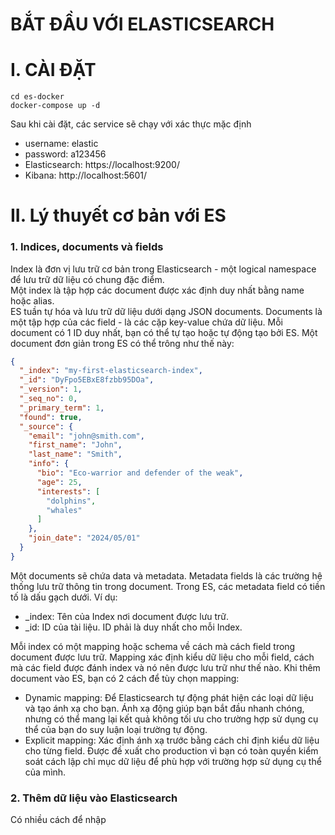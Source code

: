 # BẮT ĐẦU VỚI ELASTICSEARCH
# I. CÀI ĐẶT
```
cd es-docker
docker-compose up -d
```
Sau khi cài đặt, các service sẽ chạy với xác thực mặc định
- username: elastic
- password: a123456
- Elasticsearch: https://localhost:9200/
- Kibana: http://localhost:5601/

# II. Lý thuyết cơ bản với ES


### 1. Indices, documents và fields
Index là đơn vị lưu trữ cơ bản trong Elasticsearch - một logical namespace để lưu trữ dữ liệu có chung đặc điểm. \
Một index là tập hợp các document được xác định duy nhất bằng name hoặc alias. \
ES tuần tự hóa và lưu trữ dữ liệu dưới dạng JSON documents. Documents là một tập hợp của các field - là các cặp key-value chứa dữ liệu. Mỗi document có 1 ID duy nhất, bạn có thể tự tạo hoặc tự động tạo bởi ES.
Một document đơn giản trong ES có thể trông như thế này:
```json
{
  "_index": "my-first-elasticsearch-index",
  "_id": "DyFpo5EBxE8fzbb95DOa",
  "_version": 1,
  "_seq_no": 0,
  "_primary_term": 1,
  "found": true,
  "_source": {
    "email": "john@smith.com",
    "first_name": "John",
    "last_name": "Smith",
    "info": {
      "bio": "Eco-warrior and defender of the weak",
      "age": 25,
      "interests": [
        "dolphins",
        "whales"
      ]
    },
    "join_date": "2024/05/01"
  }
}
```
Một documents sẽ chứa data và metadata. Metadata fields là các trường hệ thống lưu trữ thông tin trong document. Trong ES, các metadata field có tiền tố là dấu gạch dưới. Ví dụ:
- _index: Tên của Index nơi document được lưu trữ.
- _id: ID của tài liệu. ID phải là duy nhất cho mỗi Index.

Mỗi index có một mapping hoặc schema về cách mà cách field trong document được lưu trữ. Mapping xác định kiểu dữ liệu cho mỗi field, cách mà các field được đánh index và nó nên được lưu trữ như thế nào. Khi thêm document vào ES, bạn có 2 cách để tùy chọn mapping:
- Dynamic mapping: Để Elasticsearch tự động phát hiện các loại dữ liệu và tạo ánh xạ cho bạn. Ánh xạ động giúp bạn bắt đầu nhanh chóng, nhưng có thể mang lại kết quả không tối ưu cho trường hợp sử dụng cụ thể của bạn do suy luận loại trường tự động.
- Explicit mapping: Xác định ánh xạ trước bằng cách chỉ định kiểu dữ liệu cho từng field. Được đề xuất cho production vì bạn có toàn quyền kiểm soát cách lập chỉ mục dữ liệu để phù hợp với trường hợp sử dụng cụ thể của mình.

### 2. Thêm dữ liệu vào Elasticsearch
Có nhiều cách để nhập 